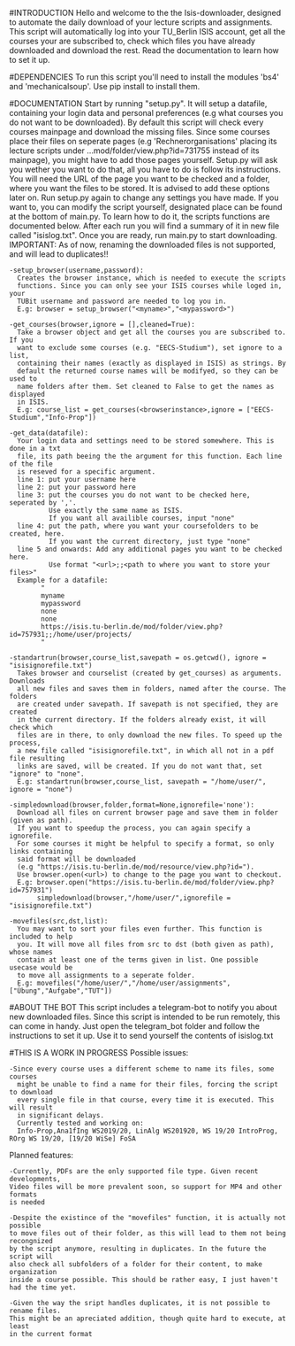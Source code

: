 #INTRODUCTION
  Hello and welcome to the the Isis-downloader, designed to automate the daily
  download of your lecture scripts and assignments. This script will automatically
  log into your TU_Berlin ISIS account, get all the courses your are subscribed to,
  check which files you have already downloaded and download the rest. Read the
  documentation to learn how to set it up.


#DEPENDENCIES
  To run this script you'll need to install the modules 'bs4' and 'mechanicalsoup'.
  Use pip install <module> to install them.


#DOCUMENTATION
  Start by running "setup.py". It will setup a datafile, containing your login
  data and personal preferences (e.g what courses you do not want to be downloaded).
  By default this script will check every courses mainpage and download the
  missing files. Since some courses place their files on seperate pages
  (e.g 'Rechnerorganisations' placing its lecture scripts under
  ...mod/folder/view.php?id=731755 instead of its mainpage), you might have to
  add those pages yourself. Setup.py will ask you wether you want to do that, all
  you have to do is follow its instructions. You will need the URL of the page
  you want to be checked and a folder, where you want the files to be stored.
  It is advised to add these options later on. Run setup.py again to change any
  settings you have made. If you want to, you can modify the script yourself,
  designated place can be found at the bottom of main.py. To learn how to do it,
  the scripts functions are documented below. After each run you will find a
  summary of it in new file called "isislog.txt". Once you are ready, run
  main.py to start downloading.
  IMPORTANT: As of now, renaming the downloaded files is not supported, and will
  lead to duplicates!!

    -setup_browser(username,password):
      Creates the browser instance, which is needed to execute the scripts
      functions. Since you can only see your ISIS courses while loged in, your
      TUBit username and password are needed to log you in.
      E.g: browser = setup_browser("<myname>","<mypassword>")

    -get_courses(browser,ignore = [],cleaned=True):
      Take a browser object and get all the courses you are subscribed to. If you
      want to exclude some courses (e.g. "EECS-Studium"), set ignore to a list,
      containing their names (exactly as displayed in ISIS) as strings. By
      default the returned course names will be modifyed, so they can be used to
      name folders after them. Set cleaned to False to get the names as displayed
      in ISIS.
      E.g: course_list = get_courses(<browserinstance>,ignore = ["EECS-Studium","Info-Prop"])

    -get_data(datafile):
      Your login data and settings need to be stored somewhere. This is done in a txt
      file, its path beeing the the argument for this function. Each line of the file
      is reseved for a specific argument.
      line 1: put your username here
      line 2: put your password here
      line 3: put the courses you do not want to be checked here, seperated by ','.
              Use exactly the same name as ISIS.
              If you want all availible courses, input "none"
      line 4: put the path, where you want your coursefolders to be created, here.
              If you want the current directory, just type "none"
      line 5 and onwards: Add any additional pages you want to be checked here.
              Use format "<url>;;<path to where you want to store your files>"
      Example for a datafile:
            "
            myname
            mypassword
            none
            none
            https://isis.tu-berlin.de/mod/folder/view.php?id=757931;;/home/user/projects/
            "

    -standartrun(browser,course_list,savepath = os.getcwd(), ignore = "isisignorefile.txt")
      Takes browser and courselist (created by get_courses) as arguments. Downloads
      all new files and saves them in folders, named after the course. The folders
      are created under savepath. If savepath is not specified, they are created
      in the current directory. If the folders already exist, it will check which
      files are in there, to only download the new files. To speed up the process,
      a new file called "isisignorefile.txt", in which all not in a pdf file resulting
      links are saved, will be created. If you do not want that, set "ignore" to "none".
      E.g: standartrun(browser,course_list, savepath = "/home/user/", ignore = "none")

    -simpledownload(browser,folder,format=None,ignorefile='none'):
      Download all files on current browser page and save them in folder (given as path).
      If you want to speedup the process, you can again specify a ignorefile.
      For some courses it might be helpful to specify a format, so only links containing
      said format will be downloaded
      (e.g "https://isis.tu-berlin.de/mod/resource/view.php?id=").
      Use browser.open(<url>) to change to the page you want to checkout.
      E.g: browser.open("https://isis.tu-berlin.de/mod/folder/view.php?id=757931")
           simpledownload(browser,"/home/user/",ignorefile = "isisignorefile.txt")

    -movefiles(src,dst,list):
      You may want to sort your files even further. This function is included to help
      you. It will move all files from src to dst (both given as path), whose names
      contain at least one of the terms given in list. One possible usecase would be
      to move all assignments to a seperate folder.
      E.g: movefiles("/home/user/","/home/user/assignments",["Übung","Aufgabe","TUT"])


#ABOUT THE BOT
  This script includes a telegram-bot to notify you about new downloaded files.
  Since this script is intended to be run remotely, this can come in handy.
  Just open the telegram_bot folder and follow the instructions to set it up.
  Use it to send yourself the contents of isislog.txt


#THIS IS A WORK IN PROGRESS
  Possible issues:

    -Since every course uses a different scheme to name its files, some courses
      might be unable to find a name for their files, forcing the script to download
      every single file in that course, every time it is executed. This will result
      in significant delays.
      Currently tested and working on:
      Info-Prop,Ana1fIng WS2019/20, LinAlg WS201920, WS 19/20 IntroProg, ROrg WS 19/20, [19/20 WiSe] FoSA

  Planned features:

    -Currently, PDFs are the only supported file type. Given recent developments,
    Video files will be more prevalent soon, so support for MP4 and other formats
    is needed

    -Despite the existince of the "movefiles" function, it is actually not possible
    to move files out of their folder, as this will lead to them not being recongnized
    by the script anymore, resulting in duplicates. In the future the script will
    also check all subfolders of a folder for their content, to make organization
    inside a course possible. This should be rather easy, I just haven't had the time yet.

    -Given the way the sript handles duplicates, it is not possible to rename files.
    This might be an apreciated addition, though quite hard to execute, at least
    in the current format
